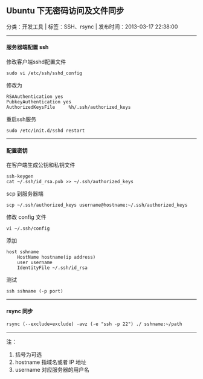 ## Ubuntu 下无密码访问及文件同步

分类：开发工具 | 标签：SSH、rsync | 发布时间：2013-03-17 22:38:00

___

#### 服务器端配置 ssh

修改客户端sshd配置文件

	sudo vi /etc/ssh/sshd_config
	
修改为

	RSAAuthentication yes
	PubkeyAuthentication yes
	AuthorizedKeysFile     %h/.ssh/authorized_keys
	
重启ssh服务

	sudo /etc/init.d/sshd restart
	
___

#### 配置密钥

在客户端生成公钥和私钥文件

	ssh-keygen
	cat ~/.ssh/id_rsa.pub >> ~/.ssh/authorized_keys
	
scp 到服务器端
	
	scp ~/.ssh/authorized_keys username@hostname:~/.ssh/authorized_keys
	
修改 config 文件

	vi ~/.ssh/config

添加

	host sshname
        HostName hostname(ip address)
        user username
        IdentityFile ~/.ssh/id_rsa

测试

	ssh sshname (-p port)
	
___

#### rsync 同步

	rsync (--exclude=exclude) -avz (-e "ssh -p 22") ./ sshname:~/path
	
___

注：

1. 括号为可选
2. hostname 指域名或者 IP 地址
3. username 对应服务器的用户名